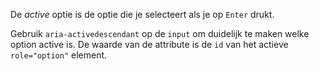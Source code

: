 <!-- @license CC0-1.0 -->

<!-- markdownlint-disable first-line-h1 -->

De _active_ optie is de optie die je selecteert als je op `Enter` drukt.

Gebruik `aria-activedescendant` op de `input` om duidelijk te maken welke option active is. De waarde van de attribute is de `id` van het actieve `role="option"` element.
